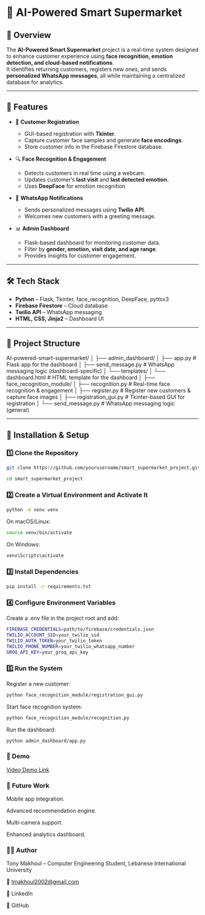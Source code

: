 # 🛒 AI-Powered Smart Supermarket  

## 📖 Overview  
The **AI-Powered Smart Supermarket** project is a real-time system designed to enhance customer experience using **face recognition, emotion detection, and cloud-based notifications**.  
It identifies returning customers, registers new ones, and sends **personalized WhatsApp messages**, all while maintaining a centralized database for analytics.  

---

## 🚀 Features  
- 👤 **Customer Registration**  
  - GUI-based registration with **Tkinter**.  
  - Capture customer face samples and generate **face encodings**.  
  - Store customer info in the Firebase Firestore database.  

- 🔍 **Face Recognition & Engagement**  
  - Detects customers in real time using a webcam.  
  - Updates customer’s **last visit** and **last detected emotion**.  
  - Uses **DeepFace** for emotion recognition.  

- 💬 **WhatsApp Notifications**  
  - Sends personalized messages using **Twilio API**.  
  - Welcomes new customers with a greeting message.  

- 📊 **Admin Dashboard**  
  - Flask-based dashboard for monitoring customer data.  
  - Filter by **gender, emotion, visit date, and age range**.  
  - Provides insights for customer engagement.  

---

## 🛠️ Tech Stack  
- **Python** – Flask, Tkinter, face_recognition, DeepFace, pyttsx3  
- **Firebase Firestore** – Cloud database  
- **Twilio API** – WhatsApp messaging  
- **HTML, CSS, Jinja2** – Dashboard UI  

---

## 📂 Project Structure  

AI-powered-smart-supermarket/
│
├── admin_dashboard/
│   ├── app.py                  # Flask app for the dashboard
│   ├── send_message.py         # WhatsApp messaging logic (dashboard-specific)
│   └── templates/
│       └── dashboard.html      # HTML template for the dashboard
│
├── face_recognition_module/
│   ├── recognition.py          # Real-time face recognition & engagement
│   ├── register.py             # Register new customers & capture face images
│   ├── registration_gui.py     # Tkinter-based GUI for registration
│   └── send_message.py         # WhatsApp messaging logic (general)

---

## 🔧 Installation & Setup  

### 1️⃣ Clone the Repository  
```bash
git clone https://github.com/yourusername/smart_supermarket_project.git
```
```bash
cd smart_supermarket_project
```
### 2️⃣ Create a Virtual Environment and Activate It
```bash
python -m venv venv
```
On macOS/Linux:
```bash
source venv/bin/activate
```
On Windows:
```bash
venv\Scripts\activate
```

### 3️⃣ Install Dependencies
```bash
pip install -r requirements.txt
```

### 4️⃣ Configure Environment Variables

Create a .env file in the project root and add:
```bash
FIREBASE_CREDENTIALS=path/to/firebase/credentials.json
TWILIO_ACCOUNT_SID=your_twilio_sid
TWILIO_AUTH_TOKEN=your_twilio_token
TWILIO_PHONE_NUMBER=your_twilio_whatsapp_number
GROQ_API_KEY=your_groq_api_key
```
### 5️⃣ Run the System
Register a new customer:
```bash
python face_recognition_module/registration_gui.py
```
Start face recognition system:
```bash
python face_recognition_module/recognition.py
```

Run the dashboard:
```bash
python admin_dashboard/app.py
```

### 📸 Demo

[Video Demo Link](https://drive.google.com/file/d/1ZXPUcjU7tHaiBj09QMDqtfmsWFAxuggX/view?usp=drive_link)

### 📌 Future Work

Mobile app integration.

Advanced recommendation engine.

Multi-camera support.

Enhanced analytics dashboard.

### 👨‍💻 Author

Tony Makhoul – Computer Engineering Student, Lebanese International University

📧 tmakhoul2002@gmail.com

🔗 LinkedIn

🔗 GitHub

